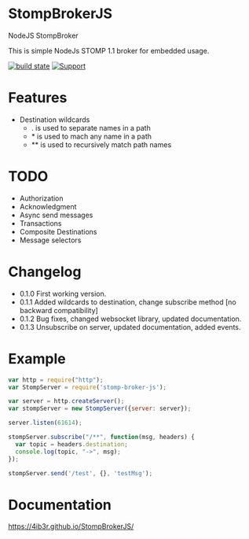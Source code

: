 # StompBrokerJS
NodeJS StompBroker

This is simple NodeJs STOMP 1.1 broker for embedded usage.

[![build state](https://travis-ci.org/4ib3r/StompBrokerJS.svg?branch=master)](https://travis-ci.org/4ib3r/StompBrokerJS)
[![Support](https://beerpay.io/4ib3r/StompBrokerJS/badge.svg?style=flat-square)](https://beerpay.io/4ib3r/StompBrokerJS)
# Features
* Destination wildcards
    * . is used to separate names in a path
    * \* is used to mach any name in a path
    * \*\* is used to recursively match path names

# TODO
* Authorization
* Acknowledgment
* Async send messages
* Transactions
* Composite Destinations
* Message selectors

# Changelog
* 0.1.0 First working version.
* 0.1.1 Added wildcards to destination, change subscribe method [no backward compatibility]
* 0.1.2 Bug fixes, changed websocket library, updated documentation.
* 0.1.3 Unsubscribe on server, updated documentation, added events.

# Example
```javascript
var http = require("http");
var StompServer = require('stomp-broker-js');

var server = http.createServer();
var stompServer = new StompServer({server: server});

server.listen(61614);

stompServer.subscribe("/**", function(msg, headers) {
  var topic = headers.destination;
  console.log(topic, "->", msg);
});

stompServer.send('/test', {}, 'testMsg');
```
# Documentation
<https://4ib3r.github.io/StompBrokerJS/>